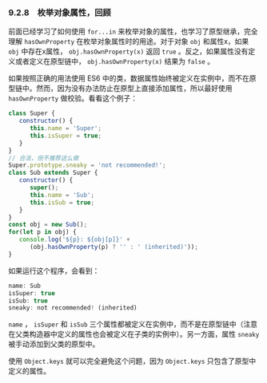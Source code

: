 ### 9.2.8　枚举对象属性，回顾

前面已经学习了如何使用 `for...in` 来枚举对象的属性，也学习了原型继承，完全理解 `hasOwnProperty` 在枚举对象属性时的用途。对于对象 `obj` 和属性x，如果 `obj` 中存在x属性， `obj.hasOwnProperty(x)` 返回 `true` 。反之，如果属性没有定义或者定义在原型链中， `obj.hasOwnProperty(x)` 结果为 `false` 。

如果按照正确的用法使用 ES6 中的类，数据属性始终被定义在实例中，而不在原型链中。然而，因为没有办法防止在原型上直接添加属性，所以最好使用 `hasOwnProperty` 做校验。看看这个例子：

```javascript
class Super {
   constructor() {
      this.name = 'Super';
      this.isSuper = true;
   }
} 
// 合法，但不推荐这么做
Super.prototype.sneaky = 'not recommended!';
class Sub extends Super {
   constructor() {
      super();
      this.name = 'Sub';
      this.isSub = true;
   } 
} 
const obj = new Sub();
for(let p in obj) {
   console.log('${p}: ${obj[p]}' +
      (obj.hasOwnProperty(p) ? '' : ' (inherited)'));
}
```

如果运行这个程序，会看到：

```javascript
name: Sub
isSuper: true
isSub: true
sneaky: not recommended! (inherited)
```

`name` ， `isSuper` 和 `isSub` 三个属性都被定义在实例中，而不是在原型链中（注意在父类构造器中定义的属性也会被定义在子类的实例中）。另一方面，属性 `sneaky` 被手动添加到父类的原型中。

使用 `Object.keys` 就可以完全避免这个问题，因为 `Object.keys` 只包含了原型中定义的属性。

